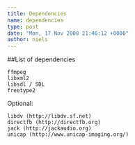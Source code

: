 ```yaml
---
title: Dependencies
name: dependencies
type: post
date: "Mon, 17 Nov 2008 21:46:12 +0000"
author: niels
---
```

##List of dependencies  


    ffmpeg  
    libxml2  
    libsdl / SDL  
    freetype2  


Optional:  


    libdv (http://libdv.sf.net)  
    directfb (http://directfb.org)  
    jack (http://jackaudio.org)  
    unicap (http://www.unicap-imaging.org/)
